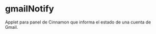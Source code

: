 gmailNotify
===========

Applet para panel de Cinnamon que informa el estado de una cuenta de Gmail.
